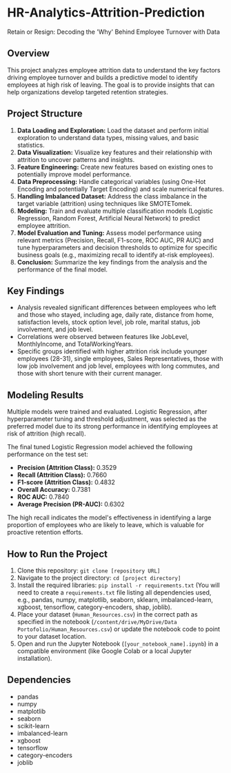 # HR-Analytics-Attrition-Prediction
Retain or Resign: Decoding the 'Why' Behind Employee Turnover with Data

## Overview

This project analyzes employee attrition data to understand the key factors driving employee turnover and builds a predictive model to identify employees at high risk of leaving. The goal is to provide insights that can help organizations develop targeted retention strategies.

## Project Structure

1.  **Data Loading and Exploration:** Load the dataset and perform initial exploration to understand data types, missing values, and basic statistics.
2.  **Data Visualization:** Visualize key features and their relationship with attrition to uncover patterns and insights.
3.  **Feature Engineering:** Create new features based on existing ones to potentially improve model performance.
4.  **Data Preprocessing:** Handle categorical variables (using One-Hot Encoding and potentially Target Encoding) and scale numerical features.
5.  **Handling Imbalanced Dataset:** Address the class imbalance in the target variable (attrition) using techniques like SMOTETomek.
6.  **Modeling:** Train and evaluate multiple classification models (Logistic Regression, Random Forest, Artificial Neural Network) to predict employee attrition.
7.  **Model Evaluation and Tuning:** Assess model performance using relevant metrics (Precision, Recall, F1-score, ROC AUC, PR AUC) and tune hyperparameters and decision thresholds to optimize for specific business goals (e.g., maximizing recall to identify at-risk employees).
8.  **Conclusion:** Summarize the key findings from the analysis and the performance of the final model.

## Key Findings

*   Analysis revealed significant differences between employees who left and those who stayed, including age, daily rate, distance from home, satisfaction levels, stock option level, job role, marital status, job involvement, and job level.
*   Correlations were observed between features like JobLevel, MonthlyIncome, and TotalWorkingYears.
*   Specific groups identified with higher attrition risk include younger employees (28-31), single employees, Sales Representatives, those with low job involvement and job level, employees with long commutes, and those with short tenure with their current manager.

## Modeling Results

Multiple models were trained and evaluated. Logistic Regression, after hyperparameter tuning and threshold adjustment, was selected as the preferred model due to its strong performance in identifying employees at risk of attrition (high recall).

The final tuned Logistic Regression model achieved the following performance on the test set:

*   **Precision (Attrition Class):** 0.3529
*   **Recall (Attrition Class):** 0.7660
*   **F1-score (Attrition Class):** 0.4832
*   **Overall Accuracy:** 0.7381
*   **ROC AUC:** 0.7840
*   **Average Precision (PR-AUC):** 0.6302

The high recall indicates the model's effectiveness in identifying a large proportion of employees who are likely to leave, which is valuable for proactive retention efforts.

## How to Run the Project

1.  Clone this repository: `git clone [repository URL]`
2.  Navigate to the project directory: `cd [project directory]`
3.  Install the required libraries: `pip install -r requirements.txt` (You will need to create a `requirements.txt` file listing all dependencies used, e.g., pandas, numpy, matplotlib, seaborn, sklearn, imbalanced-learn, xgboost, tensorflow, category-encoders, shap, joblib).
4.  Place your dataset (`Human_Resources.csv`) in the correct path as specified in the notebook (`/content/drive/MyDrive/Data Portofolio/Human_Resources.csv`) or update the notebook code to point to your dataset location.
5.  Open and run the Jupyter Notebook (`[your_notebook_name].ipynb`) in a compatible environment (like Google Colab or a local Jupyter installation).

## Dependencies

*   pandas
*   numpy
*   matplotlib
*   seaborn
*   scikit-learn
*   imbalanced-learn
*   xgboost
*   tensorflow
*   category-encoders
*   joblib
